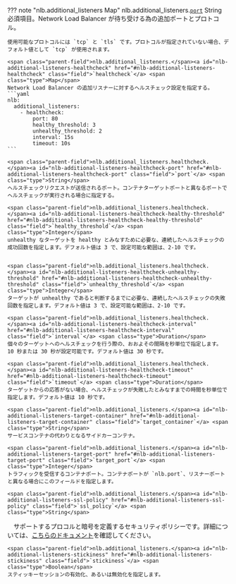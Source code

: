 ??? note "nlb.additional_listeners Map"
    <span class="parent-field">nlb.additional_listeners.</span><a id="nlb-additional-listeners-port" href="#nlb-additional-listeners-port" class="field">`port`</a> <span class="type">String</span>  
    必須項目。Network Load Balancer が待ち受ける為の追加ポートとプロトコル。
    
    使用可能なプロトコルには `tcp` と `tls` です。プロトコルが指定されていない場合、デフォルト値として `tcp` が使用されます。
    
    <span class="parent-field">nlb.additional_listeners.</span><a id="nlb-additional-listeners-healthcheck" href="#nlb-additional-listeners-healthcheck" class="field">`healthcheck`</a> <span class="type">Map</span>
    Network Load Balancer の追加リスナーに対するヘルスチェック設定を指定する。  
    ```yaml
    nlb:
      additional_listeners:
        - healthcheck:
            port: 80
            healthy_threshold: 3
            unhealthy_threshold: 2
            interval: 15s
            timeout: 10s
    ```
    
    <span class="parent-field">nlb.additional_listeners.healthcheck.</span><a id="nlb-additional-listeners-healthcheck-port" href="#nlb-additional-listeners-healthcheck-port" class="field">`port`</a> <span class="type">String</span>  
    ヘルスチェックリクエストが送信されるポート。コンテナターゲットポートと異なるポートでヘルスチェックが実行される場合に指定する。
    
    <span class="parent-field">nlb.additional_listeners.healthcheck.</span><a id="nlb-additional-listeners-healthcheck-healthy-threshold" href="#nlb-additional-listeners-healthcheck-healthy-threshold" class="field">`healthy_threshold`</a> <span class="type">Integer</span>  
    unhealthy なターゲットを healthy とみなすために必要な、連続したヘルスチェックの成功回数を指定します。デフォルト値は 3 で、設定可能な範囲は、2-10 です。
    

    <span class="parent-field">nlb.additional_listeners.healthcheck.</span><a id="nlb-additional-listeners-healthcheck-unhealthy-threshold" href="#nlb-additional-listeners-healthcheck-unhealthy-threshold" class="field">`unhealthy_threshold`</a> <span class="type">Integer</span>  
    ターゲットが unhealthy であると判断するまでに必要な、連続したヘルスチェックの失敗回数を指定します。デフォルト値は 3 で、設定可能な範囲は、2-10 です。
    
    <span class="parent-field">nlb.additional_listeners.healthcheck.</span><a id="nlb-additional-listeners-healthcheck-interval" href="#nlb-additional-listeners-healthcheck-interval" class="field">`interval`</a> <span class="type">Duration</span>  
    個々のターゲットへのヘルスチェックを行う際の、おおよその間隔を秒単位で指定します。 10 秒または 30 秒が設定可能です。デフォルト値は 30 秒です。
    
    <span class="parent-field">nlb.additional_listeners.healthcheck.</span><a id="nlb-additional-listeners-healthcheck-timeout" href="#nlb-additional-listeners-healthcheck-timeout" class="field">`timeout`</a> <span class="type">Duration</span>  
    ターゲットからの応答がない場合、ヘルスチェックが失敗したとみなすまでの時間を秒単位で指定します。デフォルト値は 10 秒です。
    
    <span class="parent-field">nlb.additional_listeners.</span><a id="nlb-additional-listeners-target-container" href="#nlb-additional-listeners-target-container" class="field">`target_container`</a> <span class="type">String</span>  
    サービスコンテナの代わりとなるサイドカーコンテナ。
    
    <span class="parent-field">nlb.additional_listeners.</span><a id="nlb-additional-listeners-target-port" href="#nlb-additional-listeners-target-port" class="field">`target_port`</a> <span class="type">Integer</span>  
    トラフィックを受信するコンテナポート。コンテナポートが `nlb.port`、リスナーポートと異なる場合にこのフィールドを指定します。
    
    <span class="parent-field">nlb.additional_listeners.</span><a id="nlb-additional-listeners-ssl-policy" href="#nlb-additional-listeners-ssl-policy" class="field">`ssl_policy`</a> <span class="type">String</span> 
  　サポートするプロコルと暗号を定義するセキュリティポリシーです。詳細については、[こちらのドキュメント](https://docs.aws.amazon.com/ja_jp/elasticloadbalancing/latest/network/create-tls-listener.html#describe-ssl-policies)を確認してください。
    
    <span class="parent-field">nlb.additional_listeners.</span><a id="nlb-additional-listeners-stickiness" href="#nlb-additional-listeners-stickiness" class="field">`stickiness`</a> <span class="type">Boolean</span>  
    スティッキーセッションの有効化、あるいは無効化を指定します。